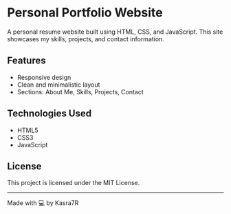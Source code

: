 # Personal Portfolio Website

A personal resume website built using HTML, CSS, and JavaScript. This site showcases my skills, projects, and contact information.

## Features

- Responsive design
- Clean and minimalistic layout
- Sections: About Me, Skills, Projects, Contact

## Technologies Used

- HTML5
- CSS3
- JavaScript

## License

This project is licensed under the MIT License.

---

Made with 💻 by Kasra7R

